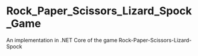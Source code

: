 # Rock_Paper_Scissors_Lizard_Spock_Game
An implementation in .NET Core of the game Rock-Paper-Scissors-Lizard-Spock
